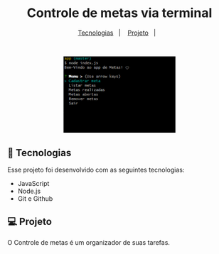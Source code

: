<h1 align="center"> Controle de metas via terminal</h1>

<p align="center">
  <a href="#-tecnologias">Tecnologias</a>&nbsp;&nbsp;&nbsp;|&nbsp;&nbsp;&nbsp;
  <a href="#-projeto">Projeto</a>&nbsp;&nbsp;&nbsp;|&nbsp;&nbsp;&nbsp;
</p>

<br>

<p align="center">
  <img alt="projeto DevLinks" src="menu.png" width="50%">
</p>

## 🚀 Tecnologias

Esse projeto foi desenvolvido com as seguintes tecnologias:

- JavaScript
- Node.js
- Git e Github

## 💻 Projeto

O Controle de metas é um organizador de suas tarefas.
